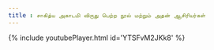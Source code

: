 ```yaml
---
title : சாகித்ய அகாடமி விருது பெற்ற நூல் மற்றும் அதன் ஆசிரியர்கள்
---
```






{% include youtubePlayer.html id='YTSFvM2JKk8' %}

